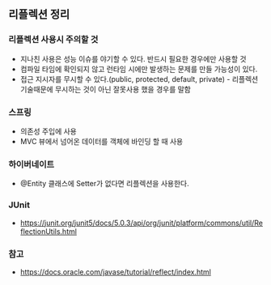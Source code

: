 
## 리플렉션 정리

### 리플렉션 사용시 주의할 것
+ 지나친 사용은 성능 이슈를 야기할 수 있다. 반드시 필요한 경우에만 사용할 것
+ 컴파일 타임에 확인되지 않고 런타임 시에만 발생하는 문제를 만들 가능성이 있다.
+ 접근 지시자를 무시할 수 있다.(public, protected, default, private) - 리플렉션 기술때문에 무시하는 것이 아닌 잘못사용 했을 경우를 말함

### 스프링
+ 의존성 주입에 사용
+ MVC 뷰에서 넘어온 데이터를 객체에 바인딩 할 때 사용

### 하이버네이트
+ @Entity 클래스에 Setter가 없다면 리플렉션을 사용한다.

### JUnit
+ https://junit.org/junit5/docs/5.0.3/api/org/junit/platform/commons/util/ReflectionUtils.html

### 참고
+ https://docs.oracle.com/javase/tutorial/reflect/index.html
